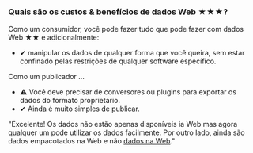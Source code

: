 ### Quais são os custos &amp; benefícios de dados Web <span class="stars-inline">&#x2605;&#x2605;&#x2605;</span>?

Como um consumidor,  você pode fazer tudo que pode fazer com dados Web <span class="stars-inline">&#x2605;&#x2605;</span> e adicionalmente:

- &#10004; manipular os dados de qualquer forma que você queira, sem estar confinado pelas restrições de qualquer software específico.

Como um publicador &hellip;

- &#9888; Você deve precisar de conversores ou plugins para exportar os dados do formato proprietário.
- &#10004; Ainda é muito simples de publicar.

"Excelente! Os dados não estão apenas disponíveis ia Web mas agora qualquer um pode utilizar os dados facilmente. Por outro lado, ainda são dados empacotados na Web e não [dados na Web](http://webofdata.wordpress.com/2010/03/01/data-and-the-web-choices/ "Dados e a Web &#8211; um grande número de opções  &laquo;  Web de Dados")."
